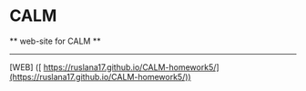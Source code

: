 # CALM
** web-site for CALM **

---
[WEB] ([ https://ruslana17.github.io/CALM-homework5/](https://ruslana17.github.io/CALM-homework5/))
